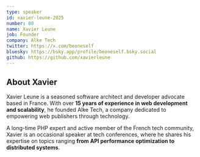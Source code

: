 ```yaml
---
type: speaker
id: xavier-leune-2025
number: 80
name: Xavier Leune
job: Founder
company: Alke Tech
twitter: https://x.com/beoneself
bluesky: https://bsky.app/profile/beoneself.bsky.social
github: https://github.com/xavierleune
---
```


## About Xavier

Xavier Leune is a seasoned software architect and developer advocate based in France. With over **15 years of experience in web development and scalability**, he founded Alke Tech, a company dedicated to empowering web publishers through technology. 

A long-time PHP expert and active member of the French tech community, Xavier is an occasional speaker at tech conferences, where he shares his expertise on topics ranging **from API performance optimization to distributed systems**.

